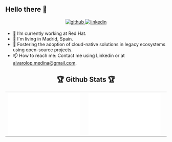 ## Hello there 👋

<!-- SOCIAL LOGOS -->
<div align="center">
<a href="https://github.com/alvarolop" target="_blank">
<img src=https://img.shields.io/badge/github-%2324292e.svg?&style=for-the-badge&logo=github&logoColor=white alt=github style="margin-bottom: 5px;" />
</a>
<a href="https://linkedin.com/in/alvarolop" target="_blank">
<img src=https://img.shields.io/badge/linkedin-%231E77B5.svg?&style=for-the-badge&logo=linkedin&logoColor=white alt=linkedin style="margin-bottom: 5px;" />
</a> 
</div>


- 🏢 I’m currently working at Red Hat.
- 📍 I'm living in Madrid, Spain.
- 🔭 Fostering the adoption of cloud-native solutions in legacy ecosystems using open-source projects.
- 📫 How to reach me: Contact me using Linkedin or at alvarolop.medina@gmail.com.




<!--
**alvarolop/alvarolop** is a ✨ _special_ ✨ repository because its `README.md` (this file) appears on your GitHub profile.

Here are some ideas to get you started:

- 🔭 I’m currently working on ...
- 🌱 I’m currently learning ...
- 👯 I’m looking to collaborate on ...
- 🤔 I’m looking for help with ...
- 💬 Ask me about ...
- 📫 How to reach me: ...
- 😄 Pronouns: ...
- ⚡ Fun fact: ...
-->


<h2 align="center">
🏆 Github Stats 🏆 
</h2>

<table><tr><td valign="top" width="50%">

<img src="https://raw.githubusercontent.com/alvarolop/github-stats/master/generated/overview.svg" align="left" style="width: 95%" />

</td><td valign="top" width="50%">

<img src="https://raw.githubusercontent.com/alvarolop/github-stats/master/generated/languages.svg" align="left" style="width: 95%" />
</td></tr></table>  

<br/>  
<br/>  

</div>
